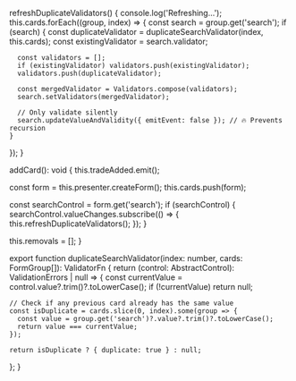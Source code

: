refreshDuplicateValidators() {
  console.log('Refreshing...');
  this.cards.forEach((group, index) => {
    const search = group.get('search');
    if (search) {
      const duplicateValidator = duplicateSearchValidator(index, this.cards);
      const existingValidator = search.validator;

      const validators = [];
      if (existingValidator) validators.push(existingValidator);
      validators.push(duplicateValidator);

      const mergedValidator = Validators.compose(validators);
      search.setValidators(mergedValidator);

      // Only validate silently
      search.updateValueAndValidity({ emitEvent: false }); // 🔥 Prevents recursion
    }
  });
}


addCard(): void {
  this.tradeAdded.emit();

  const form = this.presenter.createForm();
  this.cards.push(form);

  const searchControl = form.get('search');
  if (searchControl) {
    searchControl.valueChanges.subscribe(() => {
      this.refreshDuplicateValidators();
    });
  }

  this.removals = [];
}


export function duplicateSearchValidator(index: number, cards: FormGroup[]): ValidatorFn {
  return (control: AbstractControl): ValidationErrors | null => {
    const currentValue = control.value?.trim()?.toLowerCase();
    if (!currentValue) return null;

    // Check if any previous card already has the same value
    const isDuplicate = cards.slice(0, index).some(group => {
      const value = group.get('search')?.value?.trim()?.toLowerCase();
      return value === currentValue;
    });

    return isDuplicate ? { duplicate: true } : null;
  };
}